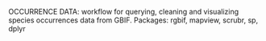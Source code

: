 OCCURRENCE DATA: workflow for querying, cleaning and visualizing species occurrences data from GBIF. Packages: rgbif, mapview, scrubr, sp, dplyr
